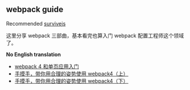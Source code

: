 ## webpack guide

Recommended [survivejs](https://survivejs.com/webpack/foreword/)

这里分享 webpack 三部曲，基本看完也算入门 webpack 配置工程师这个领域了。

**No English translation**

- [webpack 4 和单页应用入门](webpack-and-spa-guide)
- [手摸手，带你用合理的姿势使用 webpack4（上）](https://juejin.im/post/5b56909a518825195f499806)
- [手摸手，带你用合理的姿势使用 webpack4（下）](https://juejin.im/post/5b5d6d6f6fb9a04fea58aabc)
